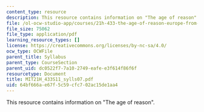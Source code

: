 ```yaml
---
content_type: resource
description: This resource contains information on "The age of reason".
file: /ol-ocw-studio-app/courses/21h-433-the-age-of-reason-europe-from-the-17th-to-the-early-19th-centuries-spring-2011/64bf666ae67f5c59cfc702ac15de1aa4_MIT21H_433S11_sylls07.pdf
file_size: 75062
file_type: application/pdf
learning_resource_types: []
license: https://creativecommons.org/licenses/by-nc-sa/4.0/
ocw_type: OCWFile
parent_title: Syllabus
parent_type: CourseSection
parent_uid: dc0522f7-7a10-2749-eafe-e3f614f86f6f
resourcetype: Document
title: MIT21H_433S11_sylls07.pdf
uid: 64bf666a-e67f-5c59-cfc7-02ac15de1aa4
---
```

This resource contains information on "The age of reason".